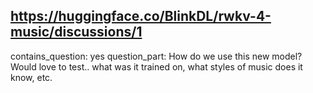## https://huggingface.co/BlinkDL/rwkv-4-music/discussions/1

contains_question: yes
question_part: How do we use this new model? Would love to test.. what was it trained on, what styles of music does it know, etc.